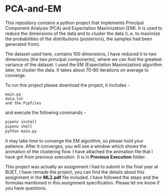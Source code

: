 # PCA-and-EM
This repository contains a python project that implements Principal Component Analysis (PCA) and Expectation Maximization (EM). It is used to reduce the dimensions of the data and to cluster the data (i..e. to maximize the probabilities of the distributions (posteriors), the samples had been generated from).

The dataset used here, contains 100 dimensions, I have reduced it to two dimensions (the two principal components), where we can find the greatest variance of the dataset. I used the EM (Expectation Maximization) algorithm later, to cluster the data. It takes about 70-80 iterations on average to converge.

To run this project please download the project, it includes -

```console
main.py
data.txt
and the Pipfiles
```

and execute the following commands -

```bash
pipenv install
pipenv shell
python main.py
```

It may take time to converge the EM algorithm, so please hold your patience. After it converges, you will see a window which shows the animation of the clustering flow. I have attached the animation file that I have got from previous execution. It is in **Previous Execution** folder.

This project was actually an assignment I had to submit in the final year at BUET, I have remade the project, you can find the details about this assignment in the **ML2.pdf** file included. I have followed the steps and the formulas mentioned in this assignment specification. Please let me know if you have questions.
